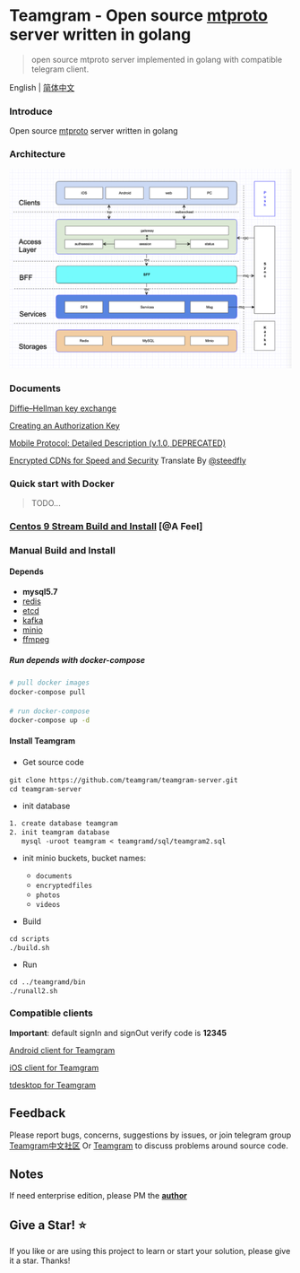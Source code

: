 # Teamgram - Open source [mtproto](https://core.telegram.org/mtproto) server written in golang
> open source mtproto server implemented in golang with compatible telegram client.

English | [简体中文](readme-cn.md)

### Introduce
Open source [mtproto](https://core.telegram.org/mtproto) server written in golang

### Architecture
![Architecture](docs/image/architecture-001.png)

### Documents
[Diffie–Hellman key exchange](docs/dh-key-exchange.md)

[Creating an Authorization Key](docs/Creating_an_Authorization_Key.md)

[Mobile Protocol: Detailed Description (v.1.0, DEPRECATED)](docs/Mobile_Protocol-Detailed_Description_v.1.0_DEPRECATED.md)

[Encrypted CDNs for Speed and Security](docs/cdn.md) Translate By [@steedfly](https://github.com/steedfly)

### Quick start with Docker
> TODO...

### [Centos 9 Stream Build and Install](docs/install-centos-9.md) [@A Feel]

### Manual Build and Install
#### Depends
- **mysql5.7**
- [redis](https://redis.io/)
- [etcd](https://etcd.io/)
- [kafka](https://kafka.apache.org/quickstart)
- [minio](https://docs.min.io/docs/minio-quickstart-guide.html#GNU/Linux)
- [ffmpeg](https://www.johnvansickle.com/ffmpeg/)

##### Run depends with docker-compose
```bash
# pull docker images
docker-compose pull

# run docker-compose
docker-compose up -d
```

#### Install Teamgram
- Get source code　
```
git clone https://github.com/teamgram/teamgram-server.git
cd teamgram-server
```

- init database
```
1. create database teamgram
2. init teamgram database
   mysql -uroot teamgram < teamgramd/sql/teamgram2.sql
```

- init minio buckets, bucket names:
  - `documents`
  - `encryptedfiles`
  - `photos`
  - `videos`

- Build
```
cd scripts
./build.sh
```

- Run
```
cd ../teamgramd/bin
./runall2.sh
```


### Compatible clients
**Important**: default signIn and signOut verify code is **12345**

[Android client for Teamgram](https://github.com/teamgram/teamgram-android)

[iOS client for Teamgram](https://github.com/teamgram/teamgram-ios)

[tdesktop for Teamgram](https://github.com/teamgram/teamgram-tdesktop)

## Feedback
Please report bugs, concerns, suggestions by issues, or join telegram group [Teamgram中文社区](https://t.me/cnteamgram) Or [Teamgram](https://t.me/enteamgram) to discuss problems around source code.

## Notes
If need enterprise edition, please PM the **[author](https://t.me/benqi)**

## Give a Star! ⭐

If you like or are using this project to learn or start your solution, please give it a star. Thanks!
